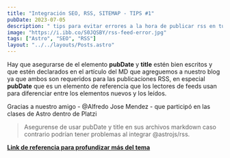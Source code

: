 ```yaml
---
title: "Integración SEO, RSS, SITEMAP - TIPS #1"
pubDate: 2023-07-05
description: " tips para evitar errores a la hora de publicar rss en tu blog"
image: "https://i.ibb.co/S0JQSBY/rss-feed-error.jpg"
tags: ["Astro", "SEO", "RSS"]
layout: "../../layouts/Posts.astro"
---
```



Hay que asegurarse de el elemento **pubDate** y **title** estén bien escritos y que estén declarados en el artículo del MD que agreguemos a nuestro blog ya que ambos son requeridos para las publicaciones RSS, en especial **pubDate** que es un elemento de referencia que los lectores de feeds usan para diferenciar entre los elementos nuevos y los leídos.

Gracias a nuestro amigo - @Alfredo Jose Mendez - que participó en las clases de Astro dentro de Platzi

> Asegurense de usar pubDate y title en sus archivos markdown caso contrario podrían tener problemas al integrar @astrojs/rss.


**[Link de referencia para profundizar más del tema](https://www.ionos.es/digitalguide/paginas-web/creacion-de-paginas-web/que-es-un-rss/)**